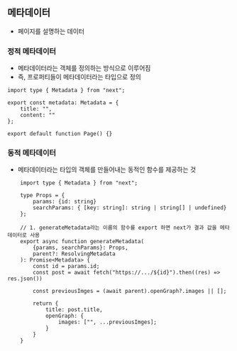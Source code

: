 ## 메타데이터
- 페이지를 설명하는 데이터

### 정적 메타데이터
- 메타데이터라는 객체를 정의하는 방식으로 이루어짐
- 즉, 프로퍼티들이 메타데이터라는 타입으로 정의

```
import type { Metadata } from "next";

export const metadata: Metadata = {
    title: "",
    content: ""
};

export default function Page() {}
```

### 동적 메타데이터
- 메타데이터라는 타입의 객체를 만들어내는 동적인 함수를 제공하는 것

```
    import type { Metadata } from "next";

    type Props = {
        params: {id: string}
        searchParams: { [key: string]: string | string[] | undefined}
    };

    // 1. generateMetadata라는 이름의 함수를 export 하면 next가 결과 값을 메타데이터로 사용
    export async function generateMetadata(
        {params, searchParams}: Props,
        parent?: ResolvingMetadata
    ): Promise<Metadata> {
        const id = params.id;
        const post = await fetch("https://.../${id}").then((res) => res.json())

        const previousImges = (await parent).openGraph?.images || [];

        return {
            title: post.title,
            openGraph: {
                images: ["", ...previousImges];
            }
        }
    }
```